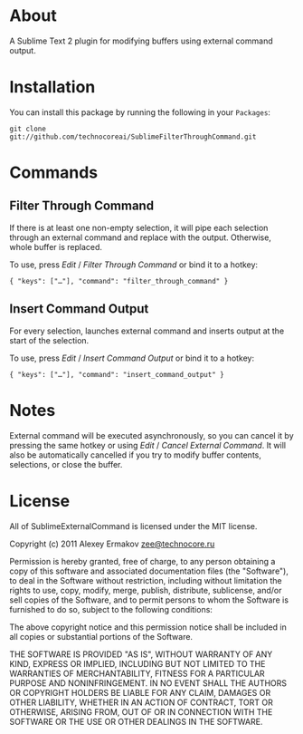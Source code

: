 About
=====

A Sublime Text 2 plugin for modifying buffers using external command output.

Installation
============

You can install this package by running the following in your `Packages`:

    git clone git://github.com/technocoreai/SublimeFilterThroughCommand.git

Commands
========

Filter Through Command
----------------------

If there is at least one non-empty selection, it will pipe each selection through an external command and replace with the output. Otherwise, whole buffer is replaced.

To use, press *Edit* / *Filter Through Command* or bind it to a hotkey:

    { "keys": ["…"], "command": "filter_through_command" }


Insert Command Output
---------------------

For every selection, launches external command and inserts output at the start of the selection.

To use, press *Edit* / *Insert Command Output* or bind it to a hotkey:

    { "keys": ["…"], "command": "insert_command_output" }


Notes
=====

External command will be executed asynchronously, so you can cancel it by pressing the same hotkey or using *Edit* / *Cancel External Command*. It will also be automatically cancelled if you try to modify buffer contents, selections, or close the buffer.

License
=======

All of SublimeExternalCommand is licensed under the MIT license.

Copyright (c) 2011 Alexey Ermakov <zee@technocore.ru>

Permission is hereby granted, free of charge, to any person obtaining a copy of this software and associated documentation files (the "Software"), to deal in the Software without restriction, including without limitation the rights to use, copy, modify, merge, publish, distribute, sublicense, and/or sell copies of the Software, and to permit persons to whom the Software is furnished to do so, subject to the following conditions:

The above copyright notice and this permission notice shall be included in all copies or substantial portions of the Software.

THE SOFTWARE IS PROVIDED "AS IS", WITHOUT WARRANTY OF ANY KIND, EXPRESS OR IMPLIED, INCLUDING BUT NOT LIMITED TO THE WARRANTIES OF MERCHANTABILITY, FITNESS FOR A PARTICULAR PURPOSE AND NONINFRINGEMENT. IN NO EVENT SHALL THE AUTHORS OR COPYRIGHT HOLDERS BE LIABLE FOR ANY CLAIM, DAMAGES OR OTHER LIABILITY, WHETHER IN AN ACTION OF CONTRACT, TORT OR OTHERWISE, ARISING FROM, OUT OF OR IN CONNECTION WITH THE SOFTWARE OR THE USE OR OTHER DEALINGS IN THE SOFTWARE.
